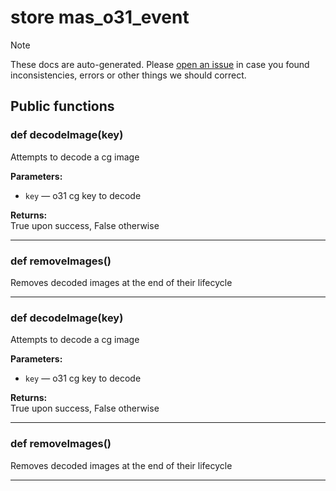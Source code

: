 # store mas_o31_event

> [!NOTE]
> These docs are auto-generated. Please [open an issue](https://github.com/Friends-of-Monika/mas-docs/issues/new)
> in case you found inconsistencies, errors or other things we should correct.

## Public functions

### def decodeImage(key)

Attempts to decode a cg image

**Parameters:**
- `key` &mdash; o31 cg key to decode


**Returns:**<br>
True upon success, False otherwise

---

### def removeImages()

Removes decoded images at the end of their lifecycle

---

### def decodeImage(key)

Attempts to decode a cg image

**Parameters:**
- `key` &mdash; o31 cg key to decode


**Returns:**<br>
True upon success, False otherwise

---

### def removeImages()

Removes decoded images at the end of their lifecycle

---

